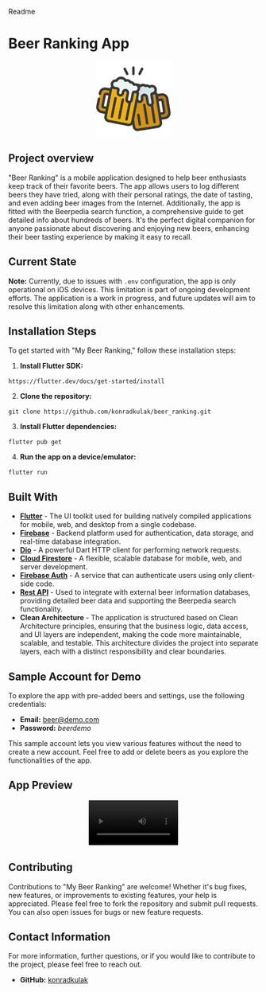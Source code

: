 Readme

# Beer Ranking App

<p align="center">
  <img src="assets/icon/icon.png" alt="beer_ranking" width="150"/>
</p>


## Project overview
"Beer Ranking" is a mobile application designed to help beer enthusiasts keep track of their favorite beers. The app allows users to log different beers they have tried, along with their personal ratings, the date of tasting, and even adding beer images from the Internet. Additionally, the app is fitted with the Beerpedia search function, a comprehensive guide to get detailed info about hundreds of beers. It's the perfect digital companion for anyone passionate about discovering and enjoying new beers, enhancing their beer tasting experience by making it easy to recall.

## Current State
**Note:** Currently, due to issues with `.env` configuration, the app is only operational on iOS devices. This limitation is part of ongoing development efforts. The application is a work in progress, and future updates will aim to resolve this limitation along with other enhancements.

## Installation Steps

To get started with "My Beer Ranking," follow these installation steps:

1. **Install Flutter SDK:**
```
https://flutter.dev/docs/get-started/install
```

2. **Clone the repository:**
```
git clone https://github.com/konradkulak/beer_ranking.git
```

3. **Install Flutter dependencies:**
```
flutter pub get
```
4. **Run the app on a device/emulator:**
```
flutter run
```

## Built With

- **[Flutter](https://flutter.dev/)** - The UI toolkit used for building natively compiled applications for mobile, web, and desktop from a single codebase.
- **[Firebase](https://firebase.google.com/)** - Backend platform used for authentication, data storage, and real-time database integration.
- **[Dio](https://pub.dev/packages/dio)** - A powerful Dart HTTP client for performing network requests.
- **[Cloud Firestore](https://firebase.google.com/products/firestore)** - A flexible, scalable database for mobile, web, and server development.
- **[Firebase Auth](https://firebase.google.com/products/auth)** - A service that can authenticate users using only client-side code.
- **[Rest API](https://rapidapi.com/andreafalzi/api/beers-list)** - Used to integrate with external beer information databases, providing detailed beer data and supporting the Beerpedia search functionality.
- **Clean Architecture** - The application is structured based on Clean Architecture principles, ensuring that the business logic, data access, and UI layers are independent, making the code more maintainable, scalable, and testable. This architecture divides the project into separate layers, each with a distinct responsibility and clear boundaries. 

## Sample Account for Demo

To explore the app with pre-added beers and settings, use the following credentials:

- **Email:** beer@demo.com
- **Password:** *beerdemo*

This sample account lets you view various features without the need to create a new account. Feel free to add or delete beers as you explore the functionalities of the app.

## App Preview

<p align="center">
<video src='assets/videos/demo.mp4' width=180><video/>
</p>

## Contributing

Contributions to "My Beer Ranking" are welcome! Whether it's bug fixes, new features, or improvements to existing features, your help is appreciated. Please feel free to fork the repository and submit pull requests. You can also open issues for bugs or new feature requests.

## Contact Information

For more information, further questions, or if you would like to contribute to the project, please feel free to reach out.

- **GitHub:** [konradkulak](https://github.com/konradkulak)

